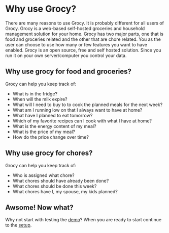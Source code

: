 # Why use Grocy?
There are many reasons to use Grocy. It is probably different for all users of Grocy. Grocy is a web-based self-hosted groceries and household management solution for your home. Grocy has two major parts, one that is food and groceries related and the other that are chore related. You as the user can choose to use how many or few features you want to have enabled. Grocy is an open source, free and self hosted solution. Since you run it on your own server/computer you control your data.

## Why use grocy for food and groceries?
Grocy can help you keep track of:
- What is in the fridge?
- When will the milk expire?
- What will I need to buy to to cook the planned meals for the next week?
- What am I running low on that I always want to have at home?
- What have I planned to eat tomorrow?
- Which of my favorite recipes can I cook with what I have at home?
- What is the energy content of my meal?
- What is the price of my meal?
- How do the price change over time?

## Why use grocy for chores?
Grocy can help you keep track of:
- Who is assigned what chore?
- What chores should have already been done?
- What chores should be done this week?
- What chores have I, my spouse, my kids planned?

## Awsome! Now what?
Why not start with testing the [demo](https://en.demo.grocy.info/)? When you are ready to start continue to the [setup](setup.md).

